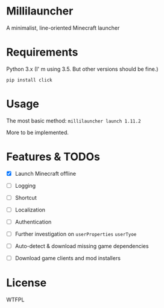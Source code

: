 # Millilauncher

A minimalist, line-oriented Minecraft launcher

# Requirements

Python 3.x (I' m using 3.5. But other versions should be fine.)

`pip install click`

# Usage

The most basic method:
`millilauncher launch 1.11.2`

More to be implemented.

# Features & TODOs

* [x] Launch Minecraft offline

* [ ] Logging

* [ ] Shortcut

* [ ] Localization

* [ ] Authentication

* [ ] Further investigation on `userProperties` `userTyoe`

* [ ] Auto-detect & download missing game dependencies

* [ ] Download game clients and mod installers

# License

WTFPL

